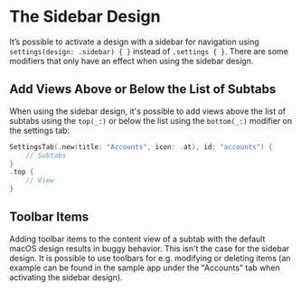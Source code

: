 # The Sidebar Design

It’s possible to activate a design with a sidebar for navigation using `settings(design: .sidebar) { }` instead of `.settings { }`. There are some modifiers that only have an effect when using the sidebar design.

## Add Views Above or Below the List of Subtabs
When using the sidebar design, it's possible to add views above the list of subtabs using the `top(_:)` or below the list using the `bottom(_:)` modifier on the settings tab:
```swift
SettingsTab(.new(title: "Accounts", icon: .at), id: "accounts") {
    // Subtabs
}
.top {
    // View
}
```

## Toolbar Items
Adding toolbar items to the content view of a subtab with the default macOS design results in buggy behavior. This isn't the case for the sidebar design. It is possible to use toolbars for e.g. modifying or deleting items (an example can be found in the sample app under the "Accounts" tab when activating the sidebar design).
